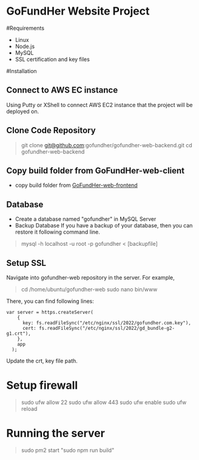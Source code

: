 
# GoFundHer Website Project

#Requirements
- Linux
- Node.js
- MySQL
- SSL certification and key files

#Installation

## Connect to AWS EC instance
Using Putty or XShell to connect AWS EC2 instance that the project will be deployed on.

## Clone Code Repository
> git clone git@github.com:gofundher/gofundher-web-backend.git
> cd gofundher-web-backend

## Copy build folder from GoFundHer-web-client
- copy build folder from [GoFundHer-web-frontend](https://github.com/gofundher/gofundher-web-frontend "GoFundHer-web-frontend")

## Database
- Create a database named "gofundher" in MySQL Server
- Backup Database
If you have a backup of your database, then you can restore it following command line.
> mysql -h localhost -u root -p gofundher < [backupfile]

## Setup SSL
Navigate into gofundher-web repository in the server. For example,
> cd /home/ubuntu/gofundher-web
> sudo nano bin/www

There, you can find following lines:

    var server = https.createServer(
        {
          key: fs.readFileSync("/etc/nginx/ssl/2022/gofundher.com.key"),
          cert: fs.readFileSync("/etc/nginx/ssl/2022/gd_bundle-g2-g1.crt"),
        },
        app
      );

Update the crt, key file path.

# Setup firewall
> sudo ufw allow 22
> sudo ufw allow 443
> sudo ufw enable
> sudo ufw reload

# Running the server
> sudo pm2 start "sudo npm run build"
